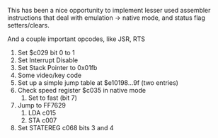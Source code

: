 
This has been a nice opportunity to implement lesser used assembler instructions
that deal with emulation -> native mode, and status flag setters/clears.

And a couple important opcodes, like JSR, RTS

1. Set $c029 bit 0 to 1
2. Set Interrupt Disable
3. Set Stack Pointer to 0x01fb
4. Some video/key code
5. Set up a simple jump table at $e10198...9f (two entries)
6. Check speed register $c035 in native mode
   1. Set to fast (bit 7)
7. Jump to FF7629
   1. LDA c015
   2. STA c007
8. Set STATEREG c068 bits 3 and 4
